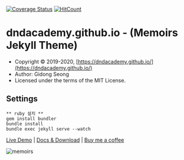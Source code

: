 [![Coverage Status](https://coveralls.io/repos/github/DNDACADEMY/dndacademy.github.io/badge.svg?branch=master)](https://coveralls.io/github/DNDACADEMY/dndacademy.github.io?branch=master)
[![HitCount](http://hits.dwyl.com/DNDACADEMY/dndacademygithubio.svg)](http://hits.dwyl.com/DNDACADEMY/dndacademygithubio)

# dndacademy.github.io - (Memoirs Jekyll Theme)

- Copyright &copy; 2019-2020, [https://dndacademy.github.io/](https://dndacademy.github.io/)
- Author: Gidong Seong
- Licensed under the terms of the MIT License.

## Settings

```
** ruby 설치 **
gem install bundler
bundle install
bundle exec jekyll serve --watch
```

[Live Demo](https://wowthemesnet.github.io/jekyll-theme-memoirs/) | [Docs & Download](https://bootstrapstarter.com/bootstrap-templates/jekyll-theme-memoirs/) | [Buy me a coffee](https://www.wowthemes.net/donate/)

![memoirs](https://bootstrapstarter.com/assets/img/themes/memoirs-jekyll.jpg)
